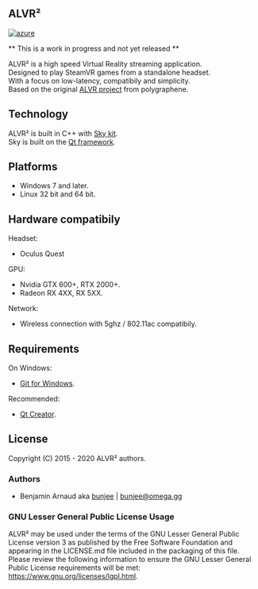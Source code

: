ALVR²
---
[![azure](https://dev.azure.com/bunjee/ALVR2/_apis/build/status/omega-gg.ALVR2)](https://dev.azure.com/bunjee/ALVR2/_build)

** This is a work in progress and not yet released **

ALVR² is a high speed Virtual Reality streaming application.<br>
Designed to play SteamVR games from a standalone headset.<br>
With a focus on low-latency, compatibily and simplicity.<br>
Based on the original [ALVR project](https://github.com/polygraphene/ALVR) from polygraphene.<br>

## Technology

ALVR² is built in C++ with [Sky kit](http://omega.gg/Sky/sources).<br>
Sky is built on the [Qt framework](https://github.com/qtproject).<br>

## Platforms

- Windows 7 and later.
- Linux 32 bit and 64 bit.

## Hardware compatibily

Headset:
- Oculus Quest

GPU:
- Nvidia GTX 600+, RTX 2000+.
- Radeon RX 4XX, RX 5XX.

Network:
- Wireless connection with 5ghz / 802.11ac compatibily.

## Requirements

On Windows:
- [Git for Windows](https://git-for-windows.github.io).

Recommended:
- [Qt Creator](https://download.qt.io/official_releases/qtcreator).

## License

Copyright (C) 2015 - 2020 ALVR² authors.

### Authors

- Benjamin Arnaud aka [bunjee](http://bunjee.me) | <bunjee@omega.gg>

### GNU Lesser General Public License Usage

ALVR² may be used under the terms of the GNU Lesser General Public License version 3 as published
by the Free Software Foundation and appearing in the LICENSE.md file included in the packaging of
this file. Please review the following information to ensure the GNU Lesser General Public License
requirements will be met: https://www.gnu.org/licenses/lgpl.html.
